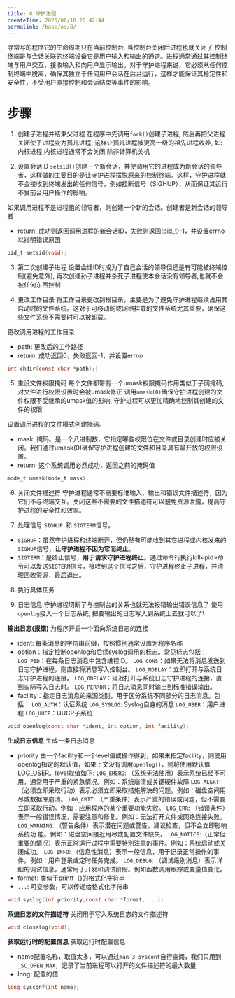 ```yaml
---
title: 8 守护进程
createTime: 2025/06/18 20:42:44
permalink: /base/os/8/
---
```

寻常写的程序它的生命周期只在当前控制台, 当控制台关闭后进程也就关闭了
控制终端是与会话关联的终端设备它是用户输入和输出的通道。进程通常通过其控制终端与用户交互，接收输入和向用户显示输出。对于守护进程来说，它必须从任何控制终端中脱离，确保其独立于任何用户会话在后台运行，这样才能保证其稳定性和安全性，不受用户直接控制和会话结束等事件的影响。

# 步骤

1. 创建子进程并结束父进程
在程序中先调用`fork()`创建子进程, 然后再把父进程关闭使子进程变为孤儿进程. 这样让孤儿进程被更高一级的祖先进程收养, 如: 内核进程,内核进程通常不会关闭,除非计算机关机

2. 设置会话ID
`setsid()`创建一个新会话，并使调用它的进程成为新会话的领导者，这样做的主要目的是让守护进程摆脱原来的控制终端。这样，守护进程就不会接收到终端发出的任何信号，例如挂断信号（SIGHUP），从而保证其运行不受前台用户操作的影响。

如果调用进程不是进程组的领导者，则创建一个新的会话。创建者是新会话的领导者
- return: 成功则返回调用进程的新会话ID，失败则返回(pid_t)-1，并设置errno以指明错误原因
```c
pid_t setsid(void);
```

3. 第二次创建子进程
设置会话ID时成为了自己会话的领导但还是有可能被终端控制(避免意外), 再次创建孙子进程并杀死子进程使本会话没有领导者,也就不会被任何东西控制

4. 更改工作目录
将工作目录更改到根目录，主要是为了避免守护进程继续占用其启动时的文件系统。这对于可移动的或网络挂载的文件系统尤其重要，确保这些文件系统不需要时可以被卸载。

更改调用进程的工作目录
- path: 更改后的工作路径
- return: 成功返回0，失败返回-1，并设置errno
```c
int chdir(const char *path);|
```

5. 重设文件权限掩码
每个文件都带有一个umask权限掩码作用类似于子网掩码,对文件进行权限设置时会被umask修正
调用`umask(0)`确保守护进程创建的文件权限不受继承的umask值的影响, 守护进程可以更加精确地控制其创建的文件的权限

设置调用进程的文件模式创建掩码。
- mask: 掩码。是一个八进制数，它指定哪些权限位在文件或目录创建时应被关闭。我们通过umask(0)确保守护进程创建的文件和目录具有最开放的权限设置。
- return: 这个系统调用必然成功，返回之前的掩码值
```c
mode_t umask(mode_t mask);
```

6. 关闭文件描述符
守护进程通常不需要标准输入、输出和错误文件描述符，因为它们不与终端交互。关闭这些不需要的文件描述符可以避免资源泄露，提高守护进程的安全性和效率。

7. 处理信号
`SIGHUP `和 `SIGTERM`信号。
- `SIGHUP`：虽然守护进程和终端断开，但仍然有可能收到其它进程或内核发来的`SIGHUP`信号，**让守护进程不因为它而终止**。
- `SIGTERM`：是终止信号，**用于请求守护进程终止**。通过命令行执行kill\<pid>命令可以发送`SIGTERM`信号，接收到这个信号之后，守护进程终止子进程，并清理回收资源，最后退出。

8. 执行具体任务


9. 日志信息
守护进程切断了与控制台的关系也就无法报错输出错误信息了
使用`openlog`接入一个日志系统, 把要输出的日志写入到系统上去就可以了\

**输出日志(报错)**
为程序开启一个面向系统日志的连接
- ident: 每条消息的字符串前缀，按照惯例通常设置为程序名称
- option：指定控制openlog和后续syslog调用的标志。常见标志包括：
	`LOG_PID`：在每条日志消息中包含进程ID。
	`LOG_CONS`：如果无法将消息发送到日志守护进程，则直接将消息写入控制台。
	`LOG_NDELAY`：立即打开与系统日志守护进程的连接。
	`LOG_ODELAY`：延迟打开与系统日志守护进程的连接，直到实际写入日志时。
	`LOG_PERROR`：将日志消息同时输出到标准错误输出。
- facility：指定日志消息的来源类别，用于区分系统不同部分的日志消息。包括：
	`LOG_AUTH`：认证系统
	`LOG_SYSLOG`: Syslog自身的消息
	`LOG_USER`：用户进程
	`LOG_UUCP`：UUCP子系统
```c
void openlog(const char *ident, int option, int facility);
```

**生成日志信息**
生成一条日志消息
- priority 由一个facility和一个level值或操作得到，如果未指定facility，则使用openlog指定的默认值，如果上文没有调用`openlog()`，则将使用默认值LOG_USER。level取值如下:
	`LOG_EMERG`: （系统无法使用）表示系统已经不可用，通常用于严重的紧急情况。例如：系统崩溃或关键硬件故障
	`LOG_ALERT`: （必须立即采取行动）表示必须立即采取措施解决的问题。例如：磁盘空间用尽或数据库崩溃。
	`LOG_CRIT`: （严重条件）表示严重的错误或问题，但不需要立即采取行动。例如：应用程序的某个重要功能失败。
	`LOG_ERR`: （错误条件）表示一般错误情况，需要注意和修复。例如：无法打开文件或网络连接失败。
	`LOG_WARNING`: （警告条件）表示潜在问题或警告，建议检查，但不会立即影响系统功
	能。例如：磁盘空间接近用尽或配置文件缺失。
	`LOG_NOTICE`:（正常但重要的情况）表示正常运行过程中需要特别注意的事件。例如：系统启动或关闭成功。
	`LOG_INFO`: （信息性消息）表示一般信息，用于记录正常操作的事件。例如：用户登录或定时任务完成。
	`LOG_DEBUG`: （调试级别消息）表示详细的调试信息，通常用于开发和调试阶段。例如函数调用跟踪或变量值变化。
- format: 类似于printf（)的格式化字符串
- `...`: 可变参数，可以传递给格式化字符串
```c
void syslog(int priority,const char *format, ...);
```

**系统日志的文件描述符**
关闭用于写入系统日志的文件描述符
```c
void closelog(void);
```

**获取运行时的配置信息**
获取运行时配置信息
- name配置名称，取值太多，可以通过`man 3 sysconf`自行查阅，我们只用到`_SC_OPEN_MAX`，记录了当前进程可以打开的文件描述符的最大数量
- long: 配置的值
```c
long sysconf(int name);
```
